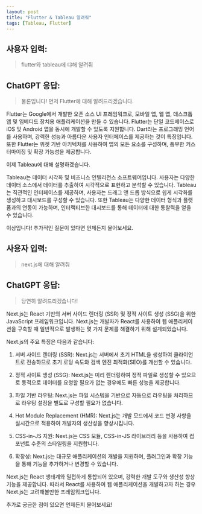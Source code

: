 ```yaml
---
layout: post
title: "Flutter & Tableau 알려줘"
tags: [Tableau, Flutter]
---
```


## 사용자 입력:
> flutter와 tableau에 댜해 알려줘

## ChatGPT 응답:
> 물론입니다! 먼저 Flutter에 대해 알려드리겠습니다.

Flutter는 Google에서 개발한 오픈 소스 UI 프레임워크로, 모바일 앱, 웹 앱, 데스크톱 앱 및 임베디드 장치용 애플리케이션을 만들 수 있습니다. Flutter는 단일 코드베이스로 iOS 및 Android 앱을 동시에 개발할 수 있도록 지원합니다. Dart라는 프로그래밍 언어를 사용하며, 강력한 성능과 아름다운 사용자 인터페이스를 제공하는 것이 특징입니다. 또한 Flutter는 위젯 기반 아키텍처를 사용하여 앱의 모든 요소를 구성하며, 풍부한 커스터마이징 및 확장 가능성을 제공합니다.

이제 Tableau에 대해 설명하겠습니다.

Tableau는 데이터 시각화 및 비즈니스 인텔리전스 소프트웨어입니다. 사용자는 다양한 데이터 소스에서 데이터를 추출하여 시각적으로 표현하고 분석할 수 있습니다. Tableau는 직관적인 인터페이스를 제공하며, 사용자는 드래그 앤 드롭 방식으로 쉽게 시각화를 생성하고 대시보드를 구성할 수 있습니다. 또한 Tableau는 다양한 데이터 형식과 플랫폼과의 연동이 가능하며, 인터랙티브한 대시보드를 통해 데이터에 대한 통찰력을 얻을 수 있습니다.

이상입니다! 추가적인 질문이 있다면 언제든지 물어보세요.

## 사용자 입력:
> next.js에 대해 알려줘

## ChatGPT 응답:
> 당연히 알려드리겠습니다!

Next.js는 React 기반의 서버 사이드 렌더링 (SSR) 및 정적 사이트 생성 (SSG)을 위한 JavaScript 프레임워크입니다. Next.js는 개발자가 React를 사용하여 웹 애플리케이션을 구축할 때 일반적으로 발생하는 몇 가지 문제를 해결하기 위해 설계되었습니다.

Next.js의 주요 특징은 다음과 같습니다:

1. 서버 사이드 렌더링 (SSR): Next.js는 서버에서 초기 HTML을 생성하여 클라이언트로 전송하므로 초기 로딩 속도와 검색 엔진 최적화(SEO)를 개선할 수 있습니다.

2. 정적 사이트 생성 (SSG): Next.js는 미리 렌더링하여 정적 파일로 생성할 수 있으므로 동적으로 데이터를 요청할 필요가 없는 경우에도 빠른 성능을 제공합니다.

3. 파일 기반 라우팅: Next.js는 파일 시스템을 기반으로 자동으로 라우팅을 처리하므로 라우팅 설정을 별도로 구성할 필요가 없습니다.

4. Hot Module Replacement (HMR): Next.js는 개발 모드에서 코드 변경 사항을 실시간으로 적용하여 개발자의 생산성을 향상시킵니다.

5. CSS-in-JS 지원: Next.js는 CSS 모듈, CSS-in-JS 라이브러리 등을 사용하여 컴포넌트 수준의 스타일링을 지원합니다.

6. 확장성: Next.js는 대규모 애플리케이션의 개발을 지원하며, 플러그인과 확장 기능을 통해 기능을 추가하거나 변경할 수 있습니다.

Next.js는 React 생태계와 밀접하게 통합되어 있으며, 강력한 개발 도구와 생산성 향상 기능을 제공합니다. 따라서 React를 사용하여 웹 애플리케이션을 개발하고자 하는 경우 Next.js는 고려해볼만한 프레임워크입니다.

추가로 궁금한 점이 있으면 언제든지 물어보세요!

